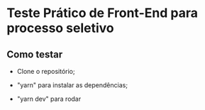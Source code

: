 # Teste Prático de Front-End para processo seletivo

## Como testar

- Clone o repositório;

- "yarn" para instalar as dependências;

- "yarn dev" para rodar
